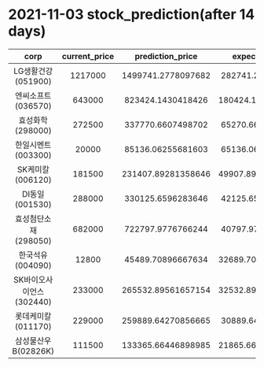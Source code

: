 # 2021-11-03 stock_prediction(after 14 days)

|   corp   |   current_price   |   prediction_price   |   expected_profit   |
|:--------:|:-----------------:|:--------------------:|:-------------------:|
|LG생활건강(051900)|1217000|1499741.2778097682|282741.2778097682|
|엔씨소프트(036570)|643000|823424.1430418426|180424.14304184262|
|효성화학(298000)|272500|337770.6607498702|65270.66074987018|
|한일시멘트(003300)|20000|85136.06255681603|65136.06255681603|
|SK케미칼(006120)|181500|231407.89281358646|49907.892813586455|
|DI동일(001530)|288000|330125.6596283646|42125.65962836461|
|효성첨단소재(298050)|682000|722797.9776766244|40797.97767662443|
|한국석유(004090)|12800|45489.70896667634|32689.708966676342|
|SK바이오사이언스(302440)|233000|265532.89561657154|32532.895616571535|
|롯데케미칼(011170)|229000|259889.64270856665|30889.64270856665|
|삼성물산우B(02826K)|111500|133365.66446898985|21865.664468989853|
